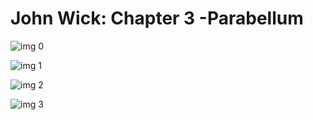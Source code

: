 # John Wick: Chapter 3 -Parabellum

![img 0](https://i.imgur.com/1cjfatH.jpg)

![img 1](https://i.imgur.com/XCWK2kJ.png)

![img 2](https://i.imgur.com/b1DYDpF.jpg)

![img 3](https://i.imgur.com/JyHpCgF.jpg)


